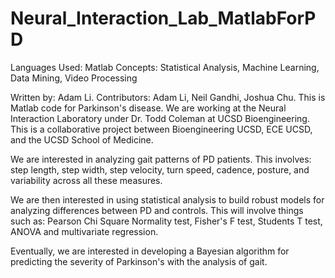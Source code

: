 Neural_Interaction_Lab_MatlabForPD
==================================

Languages Used: Matlab
Concepts: Statistical Analysis, Machine Learning, Data Mining, Video Processing

Written by: Adam Li. 
Contributors: Adam Li, Neil Gandhi, Joshua Chu. This is Matlab code for Parkinson's disease. We are working at the
Neural Interaction Laboratory under Dr. Todd Coleman at UCSD Bioengineering. This is a collaborative project
between Bioengineering UCSD, ECE UCSD, and the UCSD School of Medicine. 

We are interested in analyzing gait patterns of PD patients. This involves: step length, step width, step velocity, 
turn speed, cadence, posture, and variability across all these measures.

We are then interested in using statistical analysis to build robust models for analyzing differences between PD
and controls. This will involve things such as: Pearson Chi Square Normality test, Fisher's F test, Students T test,
ANOVA and multivariate regression. 

Eventually, we are interested in developing a Bayesian algorithm for predicting the severity of Parkinson's with the 
analysis of gait.
